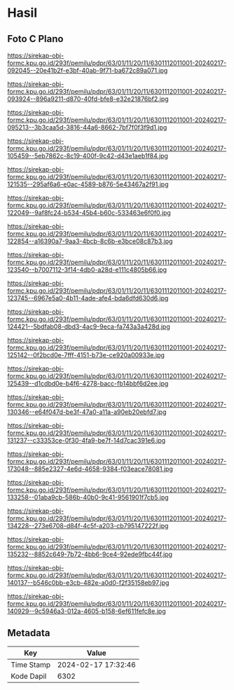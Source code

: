 # Hasil

## Foto C Plano

https://sirekap-obj-formc.kpu.go.id/293f/pemilu/pdpr/63/01/11/20/11/6301112011001-20240217-092045--20e41b2f-e3bf-40ab-9f71-ba672c89a071.jpg

https://sirekap-obj-formc.kpu.go.id/293f/pemilu/pdpr/63/01/11/20/11/6301112011001-20240217-093924--896a9211-d870-40fd-bfe8-e32e21876bf2.jpg

https://sirekap-obj-formc.kpu.go.id/293f/pemilu/pdpr/63/01/11/20/11/6301112011001-20240217-095213--3b3caa5d-3816-44a6-8662-7bf7f0f3f9d1.jpg

https://sirekap-obj-formc.kpu.go.id/293f/pemilu/pdpr/63/01/11/20/11/6301112011001-20240217-105459--5eb7862c-8c19-400f-9c42-d43e1aeb1f84.jpg

https://sirekap-obj-formc.kpu.go.id/293f/pemilu/pdpr/63/01/11/20/11/6301112011001-20240217-121535--295af6a6-e0ac-4589-b876-5e43467a2f91.jpg

https://sirekap-obj-formc.kpu.go.id/293f/pemilu/pdpr/63/01/11/20/11/6301112011001-20240217-122049--9af8fc24-b534-45b4-b60c-533463e6f0f0.jpg

https://sirekap-obj-formc.kpu.go.id/293f/pemilu/pdpr/63/01/11/20/11/6301112011001-20240217-122854--a16390a7-9aa3-4bcb-8c6b-e3bce08c87b3.jpg

https://sirekap-obj-formc.kpu.go.id/293f/pemilu/pdpr/63/01/11/20/11/6301112011001-20240217-123540--b7007112-3f14-4db0-a28d-e111c4805b66.jpg

https://sirekap-obj-formc.kpu.go.id/293f/pemilu/pdpr/63/01/11/20/11/6301112011001-20240217-123745--6967e5a0-4b11-4ade-afe4-bda6dfd630d6.jpg

https://sirekap-obj-formc.kpu.go.id/293f/pemilu/pdpr/63/01/11/20/11/6301112011001-20240217-124421--5bdfab08-dbd3-4ac9-9eca-fa743a3a428d.jpg

https://sirekap-obj-formc.kpu.go.id/293f/pemilu/pdpr/63/01/11/20/11/6301112011001-20240217-125142--0f2bcd0e-7fff-4151-b73e-ce920a00933e.jpg

https://sirekap-obj-formc.kpu.go.id/293f/pemilu/pdpr/63/01/11/20/11/6301112011001-20240217-125439--d1cdbd0e-b4f6-4278-bacc-fb14bbf6d2ee.jpg

https://sirekap-obj-formc.kpu.go.id/293f/pemilu/pdpr/63/01/11/20/11/6301112011001-20240217-130346--e64f047d-be3f-47a0-a11a-a90eb20ebfd7.jpg

https://sirekap-obj-formc.kpu.go.id/293f/pemilu/pdpr/63/01/11/20/11/6301112011001-20240217-131237--c33353ce-0f30-4fa9-be7f-14d7cac391e6.jpg

https://sirekap-obj-formc.kpu.go.id/293f/pemilu/pdpr/63/01/11/20/11/6301112011001-20240217-173048--885e2327-4e6d-4658-9384-f03eace78081.jpg

https://sirekap-obj-formc.kpu.go.id/293f/pemilu/pdpr/63/01/11/20/11/6301112011001-20240217-133258--01aba9cb-586b-40b0-9c41-9561901f7cb5.jpg

https://sirekap-obj-formc.kpu.go.id/293f/pemilu/pdpr/63/01/11/20/11/6301112011001-20240217-134228--273e6708-d84f-4c5f-a203-cb795147222f.jpg

https://sirekap-obj-formc.kpu.go.id/293f/pemilu/pdpr/63/01/11/20/11/6301112011001-20240217-135232--8852c649-7b72-4bb6-9ce4-92ede9fbc44f.jpg

https://sirekap-obj-formc.kpu.go.id/293f/pemilu/pdpr/63/01/11/20/11/6301112011001-20240217-140137--b546c0bb-e3cb-482e-a0d0-f2f35158eb97.jpg

https://sirekap-obj-formc.kpu.go.id/293f/pemilu/pdpr/63/01/11/20/11/6301112011001-20240217-140929--9c5946a3-012a-4605-b158-6ef611fefc8e.jpg


## Metadata

| Key        | Value               |
| ---------- | ------------------- |
| Time Stamp | 2024-02-17 17:32:46 |
| Kode Dapil | 6302                |



